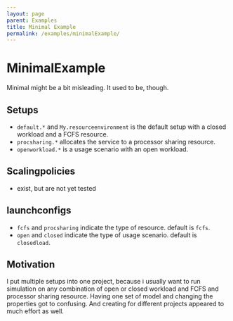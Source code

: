 ```yaml
---
layout: page
parent: Examples
title: Minimal Example
permalink: /examples/minimalExample/
---
```

# MinimalExample

Minimal might be a bit misleading. It used to be, though. 

## Setups
* `default.*` and `My.resourceenvironment` is the default setup with a closed workload and a FCFS resource.
* `procsharing.*` allocates the service to a processor sharing resource.
* `openworkload.*` is a usage scenario with an open workload.

## Scalingpolicies
- exist, but are not yet tested

## launchconfigs
* `fcfs` and `procsharing` indicate the type of resource. default is `fcfs`.
* `open` and `closed` indicate the type of usage scenario. default is `closedload`.

## Motivation 
I put multiple setups into one project, because i usually want to run simulation on any combination of open or closed workload and FCFS and processor sharing resource. 
Having one set of model and changing the properties got to confusing. And creating for different projects appeared to much effort as well. 
